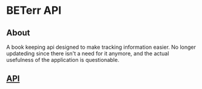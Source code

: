 # BETerr API
## About
A book keeping api designed to make tracking information easier. No longer updateding since there isn't a need for it anymore, and the actual usefulness of the application is questionable.

## [API](https://github.com/Rmiverson/terr-app-api)
